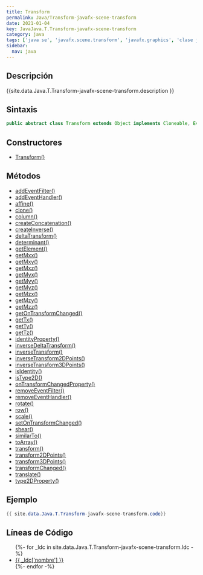 ```yaml
---
title: Transform
permalink: Java/Transform-javafx-scene-transform
date: 2021-01-04
key: JavaJava.T.Transform-javafx-scene-transform
category: java
tags: ['java se', 'javafx.scene.transform', 'javafx.graphics', 'clase java', 'JavaFX 2.0']
sidebar: 
  nav: java
---
```


## Descripción
{{site.data.Java.T.Transform-javafx-scene-transform.description }}

## Sintaxis
~~~java
public abstract class Transform extends Object implements Cloneable, EventTarget
~~~

## Constructores
* [Transform()](/Java/Transform-javafx-scene-transform/Transform/)

## Métodos
* [addEventFilter()](/Java/Transform-javafx-scene-transform/addEventFilter)
* [addEventHandler()](/Java/Transform-javafx-scene-transform/addEventHandler)
* [affine()](/Java/Transform-javafx-scene-transform/affine)
* [clone()](/Java/Transform-javafx-scene-transform/clone)
* [column()](/Java/Transform-javafx-scene-transform/column)
* [createConcatenation()](/Java/Transform-javafx-scene-transform/createConcatenation)
* [createInverse()](/Java/Transform-javafx-scene-transform/createInverse)
* [deltaTransform()](/Java/Transform-javafx-scene-transform/deltaTransform)
* [determinant()](/Java/Transform-javafx-scene-transform/determinant)
* [getElement()](/Java/Transform-javafx-scene-transform/getElement)
* [getMxx()](/Java/Transform-javafx-scene-transform/getMxx)
* [getMxy()](/Java/Transform-javafx-scene-transform/getMxy)
* [getMxz()](/Java/Transform-javafx-scene-transform/getMxz)
* [getMyx()](/Java/Transform-javafx-scene-transform/getMyx)
* [getMyy()](/Java/Transform-javafx-scene-transform/getMyy)
* [getMyz()](/Java/Transform-javafx-scene-transform/getMyz)
* [getMzx()](/Java/Transform-javafx-scene-transform/getMzx)
* [getMzy()](/Java/Transform-javafx-scene-transform/getMzy)
* [getMzz()](/Java/Transform-javafx-scene-transform/getMzz)
* [getOnTransformChanged()](/Java/Transform-javafx-scene-transform/getOnTransformChanged)
* [getTx()](/Java/Transform-javafx-scene-transform/getTx)
* [getTy()](/Java/Transform-javafx-scene-transform/getTy)
* [getTz()](/Java/Transform-javafx-scene-transform/getTz)
* [identityProperty()](/Java/Transform-javafx-scene-transform/identityProperty)
* [inverseDeltaTransform()](/Java/Transform-javafx-scene-transform/inverseDeltaTransform)
* [inverseTransform()](/Java/Transform-javafx-scene-transform/inverseTransform)
* [inverseTransform2DPoints()](/Java/Transform-javafx-scene-transform/inverseTransform2DPoints)
* [inverseTransform3DPoints()](/Java/Transform-javafx-scene-transform/inverseTransform3DPoints)
* [isIdentity()](/Java/Transform-javafx-scene-transform/isIdentity)
* [isType2D()](/Java/Transform-javafx-scene-transform/isType2D)
* [onTransformChangedProperty()](/Java/Transform-javafx-scene-transform/onTransformChangedProperty)
* [removeEventFilter()](/Java/Transform-javafx-scene-transform/removeEventFilter)
* [removeEventHandler()](/Java/Transform-javafx-scene-transform/removeEventHandler)
* [rotate()](/Java/Transform-javafx-scene-transform/rotate)
* [row()](/Java/Transform-javafx-scene-transform/row)
* [scale()](/Java/Transform-javafx-scene-transform/scale)
* [setOnTransformChanged()](/Java/Transform-javafx-scene-transform/setOnTransformChanged)
* [shear()](/Java/Transform-javafx-scene-transform/shear)
* [similarTo()](/Java/Transform-javafx-scene-transform/similarTo)
* [toArray()](/Java/Transform-javafx-scene-transform/toArray)
* [transform()](/Java/Transform-javafx-scene-transform/transform)
* [transform2DPoints()](/Java/Transform-javafx-scene-transform/transform2DPoints)
* [transform3DPoints()](/Java/Transform-javafx-scene-transform/transform3DPoints)
* [transformChanged()](/Java/Transform-javafx-scene-transform/transformChanged)
* [translate()](/Java/Transform-javafx-scene-transform/translate)
* [type2DProperty()](/Java/Transform-javafx-scene-transform/type2DProperty)

## Ejemplo
~~~java
{{ site.data.Java.T.Transform-javafx-scene-transform.code}}
~~~

## Líneas de Código
<ul>
{%- for _ldc in site.data.Java.T.Transform-javafx-scene-transform.ldc -%}
   <li>
       <a href="{{_ldc['url'] }}">{{ _ldc['nombre'] }}</a>
   </li>
{%- endfor -%}
</ul>
